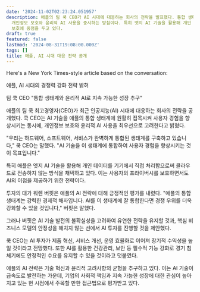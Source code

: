 ```yaml
---
date: '2024-11-02T02:23:24.051957'
description: 애플의 팀 쿡 CEO가 AI 시대에 대응하는 회사의 전략을 발표했다. 통합 생태계에 AI를 접목해 사용자 경험을 개선하고,
  개인정보 보호와 윤리적 AI 사용을 중시하는 방침이다. 특히 엣지 AI 기술을 활용해 개인 데이터를 기기에서 직접 처리하는 방식으로 프라이버시
  보호에 중점을 두고 있다.
draft: true
featured: false
lastmod: '2024-08-31T19:08:00.000Z'
tags: []
title: 애플, AI 시대 대응 전략 공개
---
```


Here's a New York Times-style article based on the conversation:

애플, AI 시대의 경쟁력 강화 전략 밝혀

팀 쿡 CEO "통합 생태계와 윤리적 AI로 지속 가능한 성장 추구"

애플의 팀 쿡 최고경영자(CEO)가 최근 인공지능(AI) 시대에 대응하는 회사의 전략을 공개했다. 쿡 CEO는 AI 기술을 애플의 통합 생태계에 원활히 접목시켜 사용자 경험을 향상시키는 동시에, 개인정보 보호와 윤리적 AI 사용을 최우선으로 고려한다고 밝혔다.

"우리는 하드웨어, 소프트웨어, 서비스가 완벽하게 통합된 생태계를 구축하고 있습니다," 쿡 CEO는 말했다. "AI 기술을 이 생태계에 통합하여 사용자 경험을 향상시키는 것이 목표입니다."

특히 애플은 엣지 AI 기술을 활용해 개인 데이터를 기기에서 직접 처리함으로써 클라우드로 전송하지 않는 방식을 채택하고 있다. 이는 사용자의 프라이버시를 보호하면서도 AI의 이점을 제공하기 위한 전략이다.

투자의 대가 워렌 버핏은 애플의 AI 전략에 대해 긍정적인 평가를 내렸다. "애플의 통합 생태계는 강력한 경제적 해자입니다. AI를 이 생태계에 잘 통합한다면 경쟁 우위를 더욱 강화할 수 있을 것입니다," 버핏은 말했다.

그러나 버핏은 AI 기술 발전의 불확실성을 고려하여 유연한 전략을 유지할 것과, 핵심 비즈니스 모델의 안정성을 해치지 않는 선에서 AI 투자를 진행할 것을 제안했다.

쿡 CEO는 AI 투자가 제품 혁신, 서비스 개선, 운영 효율화로 이어져 장기적 수익성을 높일 것이라고 전망했다. 또한 AI를 활용한 건강관리, 보안 등 필수적 기능 강화로 경기 침체기에도 안정적인 수요를 유지할 수 있을 것이라고 덧붙였다.

애플의 AI 전략은 기술 혁신과 윤리적 고려사항의 균형을 추구하고 있다. 이는 AI 기술이 급속도로 발전하는 가운데, 기업의 사회적 책임과 지속 가능한 성장에 대한 관심이 높아지고 있는 현 시점에서 주목할 만한 접근법으로 평가받고 있다.